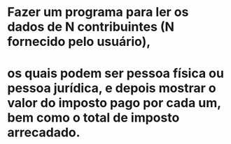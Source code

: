 # Fazer um programa para ler os dados de N contribuintes (N fornecido pelo usuário), 
# os quais podem ser pessoa física ou pessoa jurídica, e depois mostrar o valor do imposto pago por cada um, bem como o total de imposto arrecadado. 
